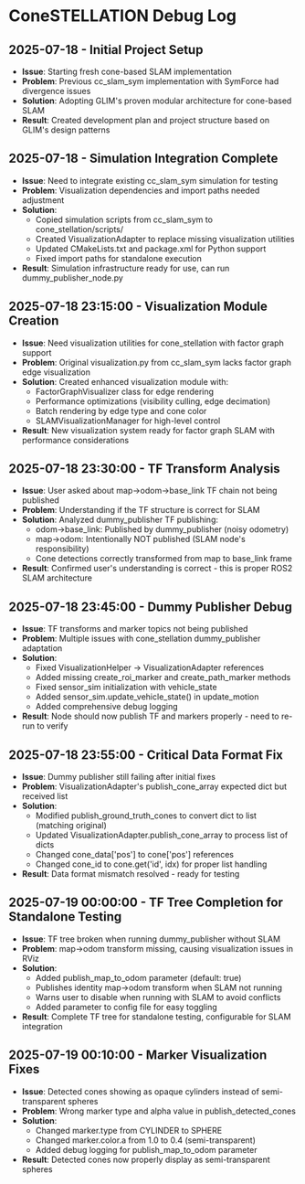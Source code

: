 # ConeSTELLATION Debug Log

## 2025-07-18 - Initial Project Setup
- **Issue**: Starting fresh cone-based SLAM implementation
- **Problem**: Previous cc_slam_sym implementation with SymForce had divergence issues
- **Solution**: Adopting GLIM's proven modular architecture for cone-based SLAM
- **Result**: Created development plan and project structure based on GLIM's design patterns

## 2025-07-18 - Simulation Integration Complete
- **Issue**: Need to integrate existing cc_slam_sym simulation for testing
- **Problem**: Visualization dependencies and import paths needed adjustment
- **Solution**: 
  - Copied simulation scripts from cc_slam_sym to cone_stellation/scripts/
  - Created VisualizationAdapter to replace missing visualization utilities
  - Updated CMakeLists.txt and package.xml for Python support
  - Fixed import paths for standalone execution
- **Result**: Simulation infrastructure ready for use, can run dummy_publisher_node.py

## 2025-07-18 23:15:00 - Visualization Module Creation
- **Issue**: Need visualization utilities for cone_stellation with factor graph support
- **Problem**: Original visualization.py from cc_slam_sym lacks factor graph edge visualization
- **Solution**: Created enhanced visualization module with:
  - FactorGraphVisualizer class for edge rendering
  - Performance optimizations (visibility culling, edge decimation)
  - Batch rendering by edge type and cone color
  - SLAMVisualizationManager for high-level control
- **Result**: New visualization system ready for factor graph SLAM with performance considerations

## 2025-07-18 23:30:00 - TF Transform Analysis
- **Issue**: User asked about map->odom->base_link TF chain not being published
- **Problem**: Understanding if the TF structure is correct for SLAM
- **Solution**: Analyzed dummy_publisher TF publishing:
  - odom->base_link: Published by dummy_publisher (noisy odometry)
  - map->odom: Intentionally NOT published (SLAM node's responsibility)
  - Cone detections correctly transformed from map to base_link frame
- **Result**: Confirmed user's understanding is correct - this is proper ROS2 SLAM architecture

## 2025-07-18 23:45:00 - Dummy Publisher Debug
- **Issue**: TF transforms and marker topics not being published
- **Problem**: Multiple issues with cone_stellation dummy_publisher adaptation
- **Solution**: 
  - Fixed VisualizationHelper -> VisualizationAdapter references
  - Added missing create_roi_marker and create_path_marker methods
  - Fixed sensor_sim initialization with vehicle_state
  - Added sensor_sim.update_vehicle_state() in update_motion
  - Added comprehensive debug logging
- **Result**: Node should now publish TF and markers properly - need to re-run to verify

## 2025-07-18 23:55:00 - Critical Data Format Fix
- **Issue**: Dummy publisher still failing after initial fixes
- **Problem**: VisualizationAdapter's publish_cone_array expected dict but received list
- **Solution**: 
  - Modified publish_ground_truth_cones to convert dict to list (matching original)
  - Updated VisualizationAdapter.publish_cone_array to process list of dicts
  - Changed cone_data['pos'] to cone['pos'] references
  - Changed cone_id to cone.get('id', idx) for proper list handling
- **Result**: Data format mismatch resolved - ready for testing

## 2025-07-19 00:00:00 - TF Tree Completion for Standalone Testing
- **Issue**: TF tree broken when running dummy_publisher without SLAM
- **Problem**: map->odom transform missing, causing visualization issues in RViz
- **Solution**: 
  - Added publish_map_to_odom parameter (default: true)
  - Publishes identity map->odom transform when SLAM not running
  - Warns user to disable when running with SLAM to avoid conflicts
  - Added parameter to config file for easy toggling
- **Result**: Complete TF tree for standalone testing, configurable for SLAM integration

## 2025-07-19 00:10:00 - Marker Visualization Fixes
- **Issue**: Detected cones showing as opaque cylinders instead of semi-transparent spheres
- **Problem**: Wrong marker type and alpha value in publish_detected_cones
- **Solution**: 
  - Changed marker.type from CYLINDER to SPHERE
  - Changed marker.color.a from 1.0 to 0.4 (semi-transparent)
  - Added debug logging for publish_map_to_odom parameter
- **Result**: Detected cones now properly display as semi-transparent spheres